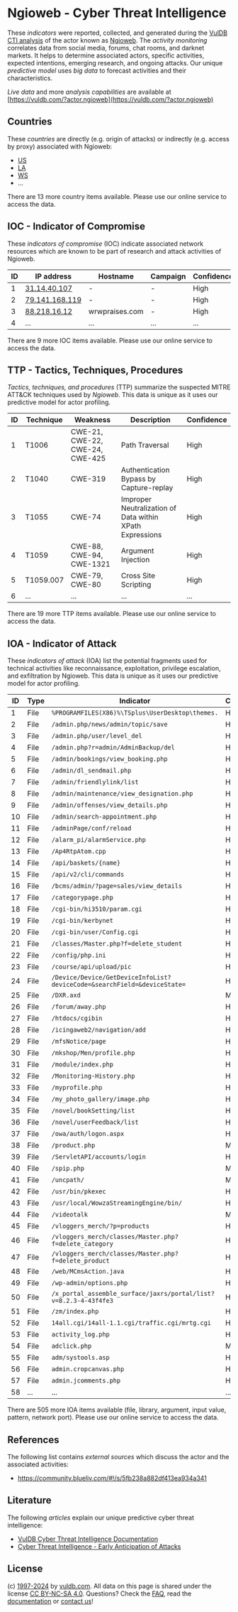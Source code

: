 # Ngioweb - Cyber Threat Intelligence

These _indicators_ were reported, collected, and generated during the [VulDB CTI analysis](https://vuldb.com/?kb.cti) of the actor known as [Ngioweb](https://vuldb.com/?actor.ngioweb). The _activity monitoring_ correlates data from social media, forums, chat rooms, and darknet markets. It helps to determine associated actors, specific activities, expected intentions, emerging research, and ongoing attacks. Our unique _predictive model_ uses _big data_ to forecast activities and their characteristics.

_Live data_ and more _analysis capabilities_ are available at [https://vuldb.com/?actor.ngioweb](https://vuldb.com/?actor.ngioweb)

## Countries

These _countries_ are directly (e.g. origin of attacks) or indirectly (e.g. access by proxy) associated with Ngioweb:

* [US](https://vuldb.com/?country.us)
* [LA](https://vuldb.com/?country.la)
* [WS](https://vuldb.com/?country.ws)
* ...

There are 13 more country items available. Please use our online service to access the data.

## IOC - Indicator of Compromise

These _indicators of compromise_ (IOC) indicate associated network resources which are known to be part of research and attack activities of Ngioweb.

ID | IP address | Hostname | Campaign | Confidence
-- | ---------- | -------- | -------- | ----------
1 | [31.14.40.107](https://vuldb.com/?ip.31.14.40.107) | - | - | High
2 | [79.141.168.119](https://vuldb.com/?ip.79.141.168.119) | - | - | High
3 | [88.218.16.12](https://vuldb.com/?ip.88.218.16.12) | wrwpraises.com | - | High
4 | ... | ... | ... | ...

There are 9 more IOC items available. Please use our online service to access the data.

## TTP - Tactics, Techniques, Procedures

_Tactics, techniques, and procedures_ (TTP) summarize the suspected MITRE ATT&CK techniques used by _Ngioweb_. This data is unique as it uses our predictive model for actor profiling.

ID | Technique | Weakness | Description | Confidence
-- | --------- | -------- | ----------- | ----------
1 | T1006 | CWE-21, CWE-22, CWE-24, CWE-425 | Path Traversal | High
2 | T1040 | CWE-319 | Authentication Bypass by Capture-replay | High
3 | T1055 | CWE-74 | Improper Neutralization of Data within XPath Expressions | High
4 | T1059 | CWE-88, CWE-94, CWE-1321 | Argument Injection | High
5 | T1059.007 | CWE-79, CWE-80 | Cross Site Scripting | High
6 | ... | ... | ... | ...

There are 19 more TTP items available. Please use our online service to access the data.

## IOA - Indicator of Attack

These _indicators of attack_ (IOA) list the potential fragments used for technical activities like reconnaissance, exploitation, privilege escalation, and exfiltration by Ngioweb. This data is unique as it uses our predictive model for actor profiling.

ID | Type | Indicator | Confidence
-- | ---- | --------- | ----------
1 | File | `%PROGRAMFILES(X86)%\TSplus\UserDesktop\themes.` | High
2 | File | `/admin.php/news/admin/topic/save` | High
3 | File | `/admin.php/user/level_del` | High
4 | File | `/admin.php?r=admin/AdminBackup/del` | High
5 | File | `/admin/bookings/view_booking.php` | High
6 | File | `/admin/dl_sendmail.php` | High
7 | File | `/admin/friendlylink/list` | High
8 | File | `/admin/maintenance/view_designation.php` | High
9 | File | `/admin/offenses/view_details.php` | High
10 | File | `/admin/search-appointment.php` | High
11 | File | `/adminPage/conf/reload` | High
12 | File | `/alarm_pi/alarmService.php` | High
13 | File | `/Ap4RtpAtom.cpp` | High
14 | File | `/api/baskets/{name}` | High
15 | File | `/api/v2/cli/commands` | High
16 | File | `/bcms/admin/?page=sales/view_details` | High
17 | File | `/categorypage.php` | High
18 | File | `/cgi-bin/hi3510/param.cgi` | High
19 | File | `/cgi-bin/kerbynet` | High
20 | File | `/cgi-bin/user/Config.cgi` | High
21 | File | `/classes/Master.php?f=delete_student` | High
22 | File | `/config/php.ini` | High
23 | File | `/course/api/upload/pic` | High
24 | File | `/Device/Device/GetDeviceInfoList?deviceCode=&searchField=&deviceState=` | High
25 | File | `/DXR.axd` | Medium
26 | File | `/forum/away.php` | High
27 | File | `/htdocs/cgibin` | High
28 | File | `/icingaweb2/navigation/add` | High
29 | File | `/mfsNotice/page` | High
30 | File | `/mkshop/Men/profile.php` | High
31 | File | `/module/index.php` | High
32 | File | `/Monitoring-History.php` | High
33 | File | `/myprofile.php` | High
34 | File | `/my_photo_gallery/image.php` | High
35 | File | `/novel/bookSetting/list` | High
36 | File | `/novel/userFeedback/list` | High
37 | File | `/owa/auth/logon.aspx` | High
38 | File | `/product.php` | Medium
39 | File | `/ServletAPI/accounts/login` | High
40 | File | `/spip.php` | Medium
41 | File | `/uncpath/` | Medium
42 | File | `/usr/bin/pkexec` | High
43 | File | `/usr/local/WowzaStreamingEngine/bin/` | High
44 | File | `/videotalk` | Medium
45 | File | `/vloggers_merch/?p=products` | High
46 | File | `/vloggers_merch/classes/Master.php?f=delete_category` | High
47 | File | `/vloggers_merch/classes/Master.php?f=delete_product` | High
48 | File | `/web/MCmsAction.java` | High
49 | File | `/wp-admin/options.php` | High
50 | File | `/x_portal_assemble_surface/jaxrs/portal/list?v=8.2.3-4-43f4fe3` | High
51 | File | `/zm/index.php` | High
52 | File | `14all.cgi/14all-1.1.cgi/traffic.cgi/mrtg.cgi` | High
53 | File | `activity_log.php` | High
54 | File | `adclick.php` | Medium
55 | File | `adm/systools.asp` | High
56 | File | `admin.cropcanvas.php` | High
57 | File | `admin.jcomments.php` | High
58 | ... | ... | ...

There are 505 more IOA items available (file, library, argument, input value, pattern, network port). Please use our online service to access the data.

## References

The following list contains _external sources_ which discuss the actor and the associated activities:

* https://community.blueliv.com/#!/s/5fb238a882df413ea934a341

## Literature

The following _articles_ explain our unique predictive cyber threat intelligence:

* [VulDB Cyber Threat Intelligence Documentation](https://vuldb.com/?kb.cti)
* [Cyber Threat Intelligence - Early Anticipation of Attacks](https://www.scip.ch/en/?labs.20201022)

## License

(c) [1997-2024](https://vuldb.com/?kb.changelog) by [vuldb.com](https://vuldb.com/?kb.about). All data on this page is shared under the license [CC BY-NC-SA 4.0](https://creativecommons.org/licenses/by-nc-sa/4.0/). Questions? Check the [FAQ](https://vuldb.com/?kb.faq), read the [documentation](https://vuldb.com/?kb) or [contact us](https://vuldb.com/?contact)!
